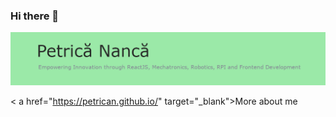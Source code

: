 ### Hi there 👋

<img src="https://raw.githubusercontent.com/petrican/petrican/master/github_petrica_nanca.png" alt="Petrica Nanca banner - software engineer">

< a href="https://petrican.github.io/" target="_blank">More about me</a>
<!--
**petrican/petrican** is a ✨ _special_ ✨ repository because its `README.md` (this file) appears on your GitHub profile.

Here are some ideas to get you started:

- 🔭 I’m currently working on ...
- 🌱 I’m currently learning ...
- 👯 I’m looking to collaborate on ...
- 🤔 I’m looking for help with ...
- 💬 Ask me about ...
- 📫 How to reach me: ...
- 😄 Pronouns: ...
- ⚡ Fun fact: ...
-->

